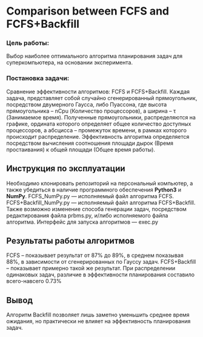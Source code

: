 # Comparison between FCFS and FCFS+Backfill
### Цель работы: 
Выбор наиболее оптимального алгоритма планирования задач для суперкомпьютера, на основании эксперимента.
### Постановка задачи:
Сравнение эффективности алгоритмов: FCFS и FCFS+Backfill.
Каждая задача, представляет собой случайно сгенерированный прямоугольник, посредством двумерного Гаусса, либо Пуассона, где высота прямоугольника – nCpu (Количество процессоров), а ширина – τ (Занимаемое время). Полученные прямоугольники, распределяются на графике, ордината которого определяет общее количество доступных процессоров, а абсцисса – промежуток времени, в рамках которого происходит распределение.
Эффективность алгоритма определяется посредством вычисления соотношения площади дырок (Время простаивания) к общей площади (Общее время работы).
## Инструкция по эксплуатации
Необходимо клонировать репозиторий на персональный компьютер, а также убедиться в наличие программного обеспечения **Python3** и **NumPy**. FCFS_NumPy.py — исполняемый файл алгоритма FCFS. FCFS+Backfill_NumPy.py — исполняемый файл алгоритма FCFS+Backfill. Также возможно изменение способа генерации задач, посредством редактирования файла prbms.py, и/либо исполняемого файла алгоритма. Интерфейс для запуска алгоритмов — exec.py
## Результаты работы алгоритмов
FCFS – показывает результат от 87% до 89%, в среднем показывая 88%, в зависимости от сгенерированных по Гауссу задач.
FCFS+Backfill – показывает примерно такой же результат.
При распределении одинаковых задач, различие в эффективности планирования составило всего-навсего 0.73%
## Вывод
Алгоритм Backfill позволяет лишь заметно уменьшить среднее время ожидания, но практически не влияет на эффективность планирования задач.
